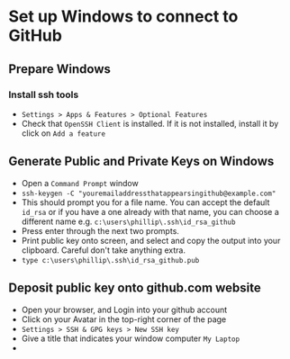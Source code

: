 # Set up Windows to connect to GitHub

## Prepare Windows
### Install ssh tools
- `Settings > Apps & Features > Optional Features`
- Check that `OpenSSH Client` is installed. If it is not installed, install it by click on `Add a feature`

## Generate Public and Private Keys on Windows
- Open a `Command Prompt` window
- `ssh-keygen -C "youremailaddressthatappearsingithub@example.com"` 
- This should prompt you for a file name. You can accept the default `id_rsa` or if you have a one already with that name, you can choose a different name e.g. `c:\users\phillip\.ssh\id_rsa_github`
- Press enter through the next two prompts.
- Print public key onto screen, and select and copy the output into your clipboard. Careful don't take anything extra.
- `type c:\users\phillip\.ssh\id_rsa_github.pub`

## Deposit public key onto github.com website
- Open your browser, and Login into your github account
- Click on your Avatar in the top-right corner of the page
- `Settings > SSH & GPG keys > New SSH key`
- Give a title that indicates your window computer `My Laptop`
- 
